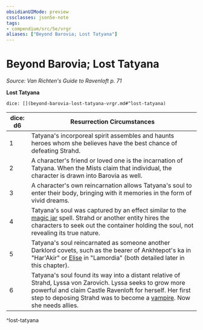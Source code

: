 ```yaml
---
obsidianUIMode: preview
cssclasses: json5e-note
tags:
- compendium/src/5e/vrgr
aliases: ["Beyond Barovia; Lost Tatyana"]
---
```

# Beyond Barovia; Lost Tatyana
*Source: Van Richten's Guide to Ravenloft p. 71* 

**Lost Tatyana**

`dice: [](beyond-barovia-lost-tatyana-vrgr.md#^lost-tatyana)`

| dice: d6 | Resurrection Circumstances |
|----------|----------------------------|
| 1 | Tatyana's incorporeal spirit assembles and haunts heroes whom she believes have the best chance of defeating Strahd. |
| 2 | A character's friend or loved one is the incarnation of Tatyana. When the Mists claim that individual, the character is drawn into Barovia as well. |
| 3 | A character's own reincarnation allows Tatyana's soul to enter their body, bringing with it memories in the form of vivid dreams. |
| 4 | Tatyana's soul was captured by an effect similar to the [magic jar](/2-Mechanics/CLI/spells/magic-jar.md) spell. Strahd or another entity hires the characters to seek out the container holding the soul, not revealing its true nature. |
| 5 | Tatyana's soul reincarnated as someone another Darklord covets, such as the bearer of Ankhtepot's ka in "Har'Akir" or [Elise](/2-Mechanics/CLI/bestiary/npc/elise-vrgr.md) in "Lamordia" (both detailed later in this chapter). |
| 6 | Tatyana's soul found its way into a distant relative of Strahd, Lyssa von Zarovich. Lyssa seeks to grow more powerful and claim Castle Ravenloft for herself. Her first step to deposing Strahd was to become a [vampire](/2-Mechanics/CLI/bestiary/undead/vampire.md). Now she needs allies. |
^lost-tatyana